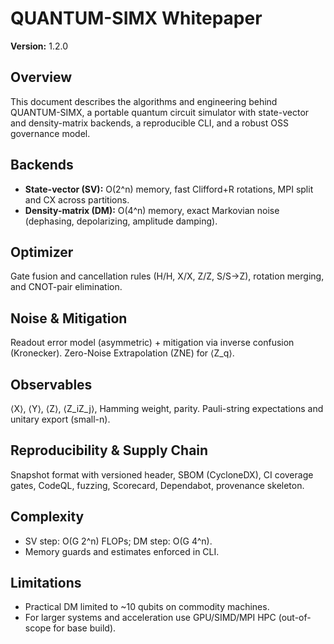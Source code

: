 
# QUANTUM-SIMX Whitepaper
**Version:** 1.2.0

## Overview
This document describes the algorithms and engineering behind QUANTUM-SIMX, a portable quantum circuit simulator with state-vector and density-matrix backends, a reproducible CLI, and a robust OSS governance model.

## Backends
- **State-vector (SV):** O(2^n) memory, fast Clifford+R rotations, MPI split and CX across partitions.
- **Density-matrix (DM):** O(4^n) memory, exact Markovian noise (dephasing, depolarizing, amplitude damping).

## Optimizer
Gate fusion and cancellation rules (H/H, X/X, Z/Z, S/S→Z), rotation merging, and CNOT-pair elimination.

## Noise & Mitigation
Readout error model (asymmetric) + mitigation via inverse confusion (Kronecker). Zero-Noise Extrapolation (ZNE) for ⟨Z_q⟩.

## Observables
⟨X⟩, ⟨Y⟩, ⟨Z⟩, ⟨Z_iZ_j⟩, Hamming weight, parity. Pauli-string expectations and unitary export (small-n).

## Reproducibility & Supply Chain
Snapshot format with versioned header, SBOM (CycloneDX), CI coverage gates, CodeQL, fuzzing, Scorecard, Dependabot, provenance skeleton.

## Complexity
- SV step: O(G 2^n) FLOPs; DM step: O(G 4^n).
- Memory guards and estimates enforced in CLI.

## Limitations
- Practical DM limited to ~10 qubits on commodity machines.
- For larger systems and acceleration use GPU/SIMD/MPI HPC (out-of-scope for base build).
